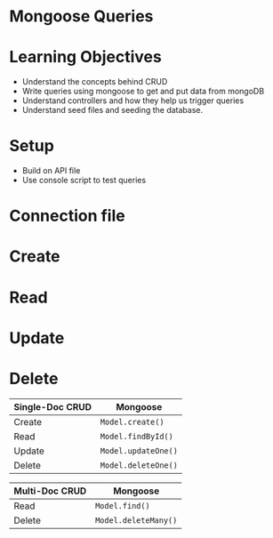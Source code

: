 # Mongoose Queries

# Learning Objectives

- Understand the concepts behind CRUD
- Write queries using mongoose to get and put data from mongoDB
- Understand controllers and how they help us trigger queries
- Understand seed files and seeding the database.

# Setup

* Build on API file
* Use console script to test queries

# Connection file

# Create

# Read

# Update 
 
# Delete 

Single-Doc CRUD | Mongoose
--- | ---
Create | `Model.create()`
Read  |  `Model.findById()`
Update | `Model.updateOne()`
Delete | `Model.deleteOne()`

Multi-Doc CRUD | Mongoose
--- | ---
Read |   `Model.find()`
Delete | `Model.deleteMany()`
